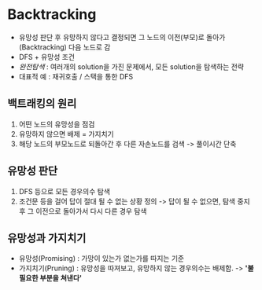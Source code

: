 # Backtracking
- 유망성 판단 후 유망하지 않다고 결정되면 그 노드의 이전(부모)로 돌아가 (Backtracking) 다음 노드로 감
- DFS + 유망성 조건
- *완전탐색* : 여러개의 solution을 가진 문제에서, 모든 solution을 탐색하는 전략
- 대표적 예 : 재귀호출 / 스택을 통한 DFS

## 백트래킹의 원리
1. 어떤 노드의 유망성을 점검
2. 유망하지 않으면 배제 = 가지치기
3. 해당 노드의 부모노드로 되돌아간 후 다른 자손노드를 검색 -> 풀이시간 단축

## 유망성 판단
1. DFS 등으로 모든 경우의수 탐색
2. 조건문 등을 걸어 답이 절대 될 수 없는 상황 정의 -> 답이 될 수 없으면, 탐색 중지후 그 이전으로 돌아가서 다시 다른 경우 탐색

## 유망성과 가지치기
- 유망성(Promising) : 가망이 있는가 없는가를 따지는 기준
- 가지치기(Pruning) : 유망성을 따져보고, 유망하지 않는 경우의수는 배제함. -> **'불필요한 부분을 쳐낸다'**
